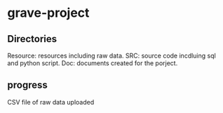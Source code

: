 # grave-project

## Directories
Resource: resources including raw data.
SRC: source code incdluing sql and python script.
Doc: documents created for the porject.

## progress
CSV file of raw data uploaded

